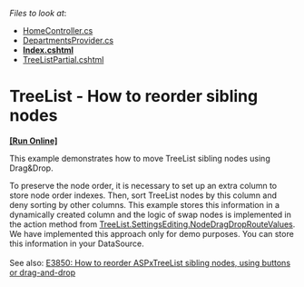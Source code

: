 <!-- default file list -->
*Files to look at*:

* [HomeController.cs](./CS/TreeList_ReorderNodes/Controllers/HomeController.cs)
* [DepartmentsProvider.cs](./CS/TreeList_ReorderNodes/Models/DepartmentsProvider.cs)
* **[Index.cshtml](./CS/TreeList_ReorderNodes/Views/Home/Index.cshtml)**
* [TreeListPartial.cshtml](./CS/TreeList_ReorderNodes/Views/Home/TreeListPartial.cshtml)
<!-- default file list end -->
# TreeList - How to reorder sibling nodes
<!-- run online -->
**[[Run Online]](https://codecentral.devexpress.com/t462559/)**
<!-- run online end -->


<p>This example demonstrates how to move TreeList sibling nodes using Drag&Drop.</p>
<p>To preserve the node order, it is necessary to set up an extra column to store node order indexes. Then, sort TreeList nodes by this column and deny sorting by other columns. This example stores this information in a dynamically created column and the logic of swap nodes is implemented in the action method from <a href="https://documentation.devexpress.com/#AspNet/DevExpressWebMvcMVCxTreeListSettingsEditing_NodeDragDropRouteValuestopic">TreeList.SettingsEditing.NodeDragDropRouteValues</a>. We have implemented this approach only for demo purposes. You can store this information in your DataSource.<br><br>See also: <a href="https://www.devexpress.com/Support/Center/p/E3850">E3850: How to reorder ASPxTreeList sibling nodes, using buttons or drag-and-drop</a></p>

<br/>


